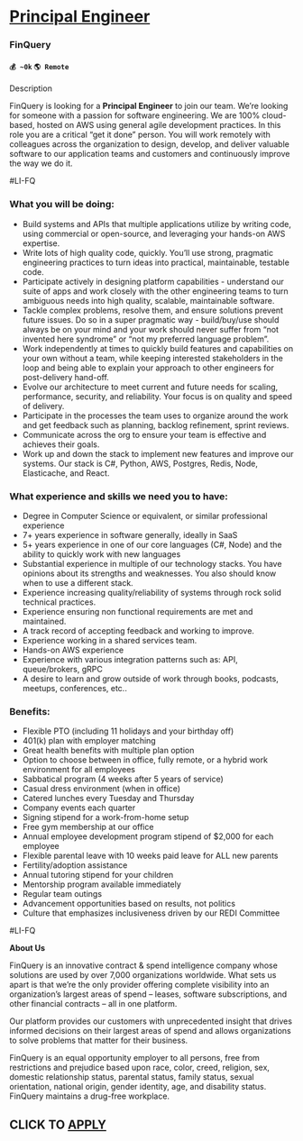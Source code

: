 # [Principal Engineer](https://www.remotewlb.com/apply/principal-engineer-78665)  
### FinQuery  
#### `💰 ~0k` `🌎 Remote`  

Description

FinQuery is looking for a **Principal Engineer** to join our team. We’re looking for someone with a passion for software engineering. We are 100% cloud-based, hosted on AWS using general agile development practices. In this role you are a critical “get it done” person. You will work remotely with colleagues across the organization to design, develop, and deliver valuable software to our application teams and customers and continuously improve the way we do it.

  

  

#LI-FQ

### What you will be doing:

  * Build systems and APIs that multiple applications utilize by writing code, using commercial or open-source, and leveraging your hands-on AWS expertise.
  * Write lots of high quality code, quickly. You’ll use strong, pragmatic engineering practices to turn ideas into practical, maintainable, testable code. 
  * Participate actively in designing platform capabilities - understand our suite of apps and work closely with the other engineering teams to turn ambiguous needs into high quality, scalable, maintainable software.
  * Tackle complex problems, resolve them, and ensure solutions prevent future issues. Do so in a super pragmatic way - build/buy/use should always be on your mind and your work should never suffer from “not invented here syndrome” or “not my preferred language problem”.
  * Work independently at times to quickly build features and capabilities on your own without a team, while keeping interested stakeholders in the loop and being able to explain your approach to other engineers for post-delivery hand-off.
  * Evolve our architecture to meet current and future needs for scaling, performance, security, and reliability. Your focus is on quality and speed of delivery.
  * Participate in the processes the team uses to organize around the work and get feedback such as planning, backlog refinement, sprint reviews.
  * Communicate across the org to ensure your team is effective and achieves their goals.
  * Work up and down the stack to implement new features and improve our systems. Our stack is C#, Python, AWS, Postgres, Redis, Node, Elasticache, and React.

### What experience and skills we need you to have:

  * Degree in Computer Science or equivalent, or similar professional experience
  * 7+ years experience in software generally, ideally in SaaS
  * 5+ years experience in one of our core languages (C#, Node) and the ability to quickly work with new languages
  * Substantial experience in multiple of our technology stacks. You have opinions about its strengths and weaknesses. You also should know when to use a different stack.
  * Experience increasing quality/reliability of systems through rock solid technical practices.
  * Experience ensuring non functional requirements are met and maintained.
  * A track record of accepting feedback and working to improve.
  * Experience working in a shared services team.
  * Hands-on AWS experience
  * Experience with various integration patterns such as: API, queue/brokers, gRPC
  * A desire to learn and grow outside of work through books, podcasts, meetups, conferences, etc..

### Benefits:

  * Flexible PTO (including 11 holidays and your birthday off) 
  * 401(k) plan with employer matching 
  * Great health benefits with multiple plan option 
  * Option to choose between in office, fully remote, or a hybrid work environment for all employees
  * Sabbatical program (4 weeks after 5 years of service)
  * Casual dress environment (when in office)
  * Catered lunches every Tuesday and Thursday
  * Company events each quarter
  * Signing stipend for a work-from-home setup
  * Free gym membership at our office
  * Annual employee development program stipend of $2,000 for each employee 
  * Flexible parental leave with 10 weeks paid leave for ALL new parents
  * Fertility/adoption assistance 
  * Annual tutoring stipend for your children
  * Mentorship program available immediately 
  * Regular team outings
  * Advancement opportunities based on results, not politics
  * Culture that emphasizes inclusiveness driven by our REDI Committee

#LI-FQ

  

 **About Us**

FinQuery is an innovative contract & spend intelligence company whose solutions are used by over 7,000 organizations worldwide. What sets us apart is that we’re the only provider offering complete visibility into an organization’s largest areas of spend – leases, software subscriptions, and other financial contracts – all in one platform.

  

Our platform provides our customers with unprecedented insight that drives informed decisions on their largest areas of spend and allows organizations to solve problems that matter for their business.

  

FinQuery is an equal opportunity employer to all persons, free from restrictions and prejudice based upon race, color, creed, religion, sex, domestic relationship status, parental status, family status, sexual orientation, national origin, gender identity, age, and disability status. FinQuery maintains a drug-free workplace.

  

  
## CLICK TO [APPLY](https://www.remotewlb.com/apply/principal-engineer-78665)

